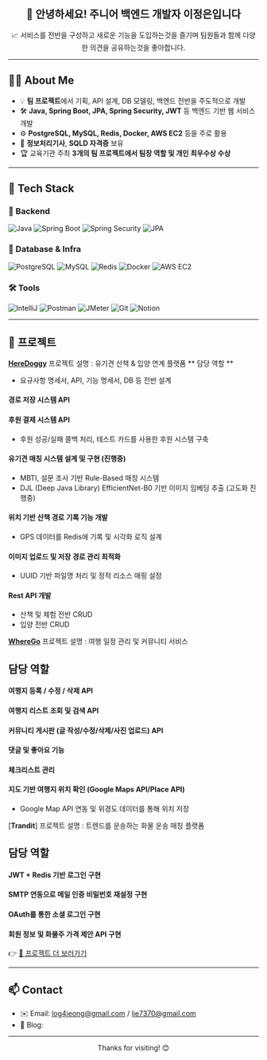 <h2 align="center">👋 안녕하세요! 주니어 백엔드 개발자 이정은입니다</h1>
<p align="center"> 📈 서비스를 전반을 구성하고 새로운 기능을 도입하는것을 즐기며 팀원들과 함께 다양한 의견을 공유하는것을 좋아합니다.</p>

---

## 🧑‍💻 About Me

- 💡 **팀 프로젝트**에서 기획, API 설계, DB 모델링, 백엔드 전반을 주도적으로 개발
- 🛠 **Java, Spring Boot, JPA, Spring Security, JWT** 등 백엔드 기반 웹 서비스 개발
- ⚙️ **PostgreSQL, MySQL, Redis, Docker, AWS EC2** 등을 주로 활용
- 🧠 **정보처리기사**, **SQLD 자격증** 보유
- 🏆 교육기관 주최 **3개의 팀 프로젝트에서 팀장 역할 및 개인 최우수상 수상**

---

## 🧰 Tech Stack

### 🔷 Backend
![Java](https://img.shields.io/badge/Java-007396?style=flat&logo=openjdk&logoColor=white)
![Spring Boot](https://img.shields.io/badge/Spring%20Boot-6DB33F?style=flat&logo=spring-boot&logoColor=white)
![Spring Security](https://img.shields.io/badge/Security-6DB33F?style=flat&logo=springsecurity&logoColor=white)
![JPA](https://img.shields.io/badge/JPA-59666C?style=flat)

### 🧱 Database & Infra
![PostgreSQL](https://img.shields.io/badge/PostgreSQL-4169E1?style=flat&logo=postgresql&logoColor=white)
![MySQL](https://img.shields.io/badge/MySQL-4479A1?style=flat&logo=mysql&logoColor=white)
![Redis](https://img.shields.io/badge/Redis-DC382D?style=flat&logo=redis&logoColor=white)
![Docker](https://img.shields.io/badge/Docker-2496ED?style=flat&logo=docker&logoColor=white)
![AWS EC2](https://img.shields.io/badge/AWS_EC2-FF9900?style=flat&logo=amazon-aws&logoColor=white)

### 🛠 Tools
![IntelliJ](https://img.shields.io/badge/IntelliJ_IDEA-000000?style=flat&logo=intellij-idea&logoColor=white)
![Postman](https://img.shields.io/badge/Postman-FF6C37?style=flat&logo=postman&logoColor=white)
![JMeter](https://img.shields.io/badge/JMeter-D22128?style=flat&logo=apachejmeter&logoColor=white)
![Git](https://img.shields.io/badge/Git-F05032?style=flat&logo=git&logoColor=white)
![Notion](https://img.shields.io/badge/Notion-000000?style=flat&logo=notion&logoColor=white)

---

## 📌 프로젝트

[**HereDoggy**](https://github.com/lejeongeun/HereDoggy)
프로젝트 설명 : 유기견 산책 & 입양 연계 플랫폼
** 담당 역할 ** 
- 요규사항 명세서, API, 기능 명세서, DB 등 전반 설계 
#### 경로 저장 시스템 API
#### 후원 결제 시스템 API
- 후원 성공/실패 콜백 처리, 테스트 카드를 사용한 후원 시스템 구축
#### 유기견 매칭 시스템 설계 및 구현 (진행중)
- MBTI, 설문 조사 기반 Rule-Based 매칭 시스템
- DJL (Deep Java Library) EfficientNet-B0 기반 이미지 임베딩 추출 (고도화 진행중)
#### 위치 기반 산책 경로 기록 기능 개발
- GPS 데이터를 Redis에 기록 및 시각화 로직 설계
#### 이미지 업로드 및 저장 경로 관리 최적화
- UUID 기반 파일명 처리 및 정적 리소스 매핑 설정
#### Rest API 개발
- 산책 및 체험 전반 CRUD
- 입양 전반 CRUD

[**WhereGo**](https://github.com/lejeongeun/whereGo)
프로젝트 설명 : 여행 일정 관리 및 커뮤니티 서비스
## 담당 역할
#### 여행지 등록 / 수정 / 삭제 API
#### 여행지 리스트 조회 및 검색 API
#### 커뮤니티 게시판 (글 작성/수정/삭제/사진 업로드) API 
#### 댓글 및 좋아요 기능
#### 체크리스트 관리
#### 지도 기반 여행지 위치 확인 (Google Maps API/Place API)
- Google Map API 연동 및 위경도 데이터를 통해 위치 저장


[**Trandit**]
프로젝트 설명 : 트렌드를 운송하는 화물 운송 매칭 플랫폼
## 담당 역할
#### JWT + Redis 기반 로그인 구현
#### SMTP 연동으로 메일 인증 비밀번호 재설정 구현
#### OAuth를 통한 소셜 로그인 구현
#### 회원 정보 및 화물주 가격 제안 API 구현

👉 [📁 프로젝트 더 보러가기](https://github.com/lejeongeun?tab=repositories)

---

## 📫 Contact

- ✉️ Email: log4jeong@gmail.com / lje7370@gmail.com
- 📝 Blog: 

---

<p align="center">Thanks for visiting! 😊</p>
